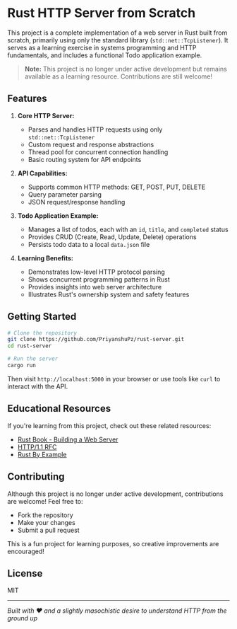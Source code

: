 # Rust HTTP Server from Scratch

This project is a complete implementation of a web server in Rust built from scratch, primarily using only the standard library (`std::net::TcpListener`). It serves as a learning exercise in systems programming and HTTP fundamentals, and includes a functional Todo application example.

> **Note:** This project is no longer under active development but remains available as a learning resource. Contributions are still welcome!

## Features

1. **Core HTTP Server:**
   * Parses and handles HTTP requests using only `std::net::TcpListener`
   * Custom request and response abstractions
   * Thread pool for concurrent connection handling
   * Basic routing system for API endpoints

2. **API Capabilities:**
   * Supports common HTTP methods: GET, POST, PUT, DELETE
   * Query parameter parsing
   * JSON request/response handling

3. **Todo Application Example:**
   * Manages a list of todos, each with an `id`, `title`, and `completed` status
   * Provides CRUD (Create, Read, Update, Delete) operations
   * Persists todo data to a local `data.json` file 

4. **Learning Benefits:**
   * Demonstrates low-level HTTP protocol parsing
   * Shows concurrent programming patterns in Rust
   * Provides insights into web server architecture
   * Illustrates Rust's ownership system and safety features

## Getting Started

```bash
# Clone the repository
git clone https://github.com/PriyanshuPz/rust-server.git
cd rust-server

# Run the server
cargo run
```

Then visit `http://localhost:5000` in your browser or use tools like `curl` to interact with the API.

## Educational Resources

If you're learning from this project, check out these related resources:

- [Rust Book - Building a Web Server](https://doc.rust-lang.org/book/ch20-00-final-project-a-web-server.html)
- [HTTP/1.1 RFC](https://tools.ietf.org/html/rfc7230)
- [Rust By Example](https://doc.rust-lang.org/rust-by-example/)

## Contributing

Although this project is no longer under active development, contributions are welcome! Feel free to:

- Fork the repository
- Make your changes
- Submit a pull request

This is a fun project for learning purposes, so creative improvements are encouraged!

## License

MIT

---

*Built with ❤️ and a slightly masochistic desire to understand HTTP from the ground up*
